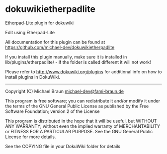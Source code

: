 dokuwikietherpadlite
====================

Etherpad-Lite plugin for dokuwiki

Edit using Etherpad-Lite

All documentation for this plugin can be found at
https://github.com/michael-dev/dokuwikietherpadlite

If you install this plugin manually, make sure it is installed in
lib/plugins/etherpadlite/ - if the folder is called different it
will not work!

Please refer to http://www.dokuwiki.org/plugins for additional info
on how to install plugins in DokuWiki.

----
Copyright (C) Michael Braun <michael-dev@fami-braun.de>

This program is free software; you can redistribute it and/or modify
it under the terms of the GNU General Public License as published by
the Free Software Foundation; version 2 of the License

This program is distributed in the hope that it will be useful,
but WITHOUT ANY WARRANTY; without even the implied warranty of
MERCHANTABILITY or FITNESS FOR A PARTICULAR PURPOSE.  See the
GNU General Public License for more details.

See the COPYING file in your DokuWiki folder for details

